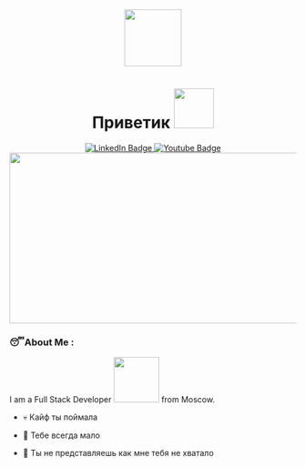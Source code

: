 <div id="header" align="center">
  <img src="https://media.giphy.com/media/xUOxfeTpt8PypBKj84/giphy.gif" width="100"/>
</div>
<div id="badges" align="center">
  <div id="viewprof" align="center">
  <img src="https://komarev.com/ghpvc/?username= 3s3x113&style=flat-square&color=blue" alt=""/>
<div id="heythere" align="center">
  <h1>
  Приветик
  <img src="https://media.giphy.com/media/939qYREfqFEvqZ04DT/giphy.gif" width="70px"/>
</h1>
</div>
  </div>
  <a href="https://ru.linkedin.com/">
    <img src="https://img.shields.io/badge/LinkedIn-blue?style=for-the-badge&logo=linkedin&logoColor=white" alt="LinkedIn Badge"/>
  </a>
  <a href="https://www.youtube.com/channel/UCuSPwPTvhzJ82palqVlNqsw">
    <img src="https://img.shields.io/badge/YouTube-red?style=for-the-badge&logo=youtube&logoColor=white" alt="Youtube Badge"/>
  </a>
</div>
<div align="center">
  <img src="https://media.giphy.com/media/3o6nULNn5lTC3dggbC/giphy.gif" width="600" height="300"/>
</div>

### :sleeping:About Me :
I am a Full Stack Developer <img src="https://media.giphy.com/media/qMXhVB5fd1UQMTjai7/giphy.gif" width="80"> from Moscow.

- :skull: Кайф ты поймала

- :clown_face: Тебе всегда мало

- :brain: Ты не представляешь как мне тебя не хватало

